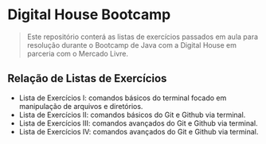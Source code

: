 # Digital House Bootcamp
> Este repositório conterá as listas de exercícios passados em aula para resolução durante o Bootcamp de Java com a Digital House em parceria com o Mercado Livre.

## Relação de Listas de Exercícios

- Lista de Exercícios I: comandos básicos do terminal focado em manipulação de arquivos e diretórios.
- Lista de Exercícios II: comandos básicos do Git e Github via terminal.
- Lista de Exercícios III: comandos avançados do Git e Github via terminal.
- Lista de Exercícios IV: comandos avançados do Git e Github via terminal.

